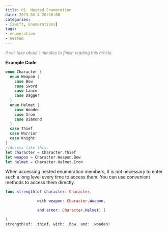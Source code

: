 ```yaml
---
title: 01. Nested Enumeration
date: 2023-03-4 20:10:00
categories: 
- [Swift, Enumerations]
tags:
- enumeration
- nested
---
```


<font color=gray size=2>*It will take about 1 minutes to finish reading this article.*</font>

 <strong>Example Code</strong>

```Swift
enum Character {
  enum Weapon {
    case Bow
    case Sword
    case Lance
    case Dagger
  }
  enum Helmet {
    case Wooden
    case Iron
    case Diamond
  }
  case Thief
  case Warrior
  case Knight
}
//Access like this:
let character = Character.Thief
let weapon = Character.Weapon.Bow
let helmet = Character.Helmet.Iron
```
When accessing nested enumeration members, it is not necessary to enter such a long level every time to access them. You can use convenient methods to access them directly.

```Swift
func strength(of character: Character, 

              with weapon: Character.Weapon, 

              and armor: Character.Helmet) {

}
strength(of: .thief, with: .bow, and: .wooden)

```






